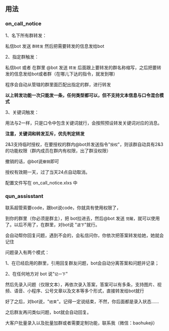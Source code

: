 ## 用法

### on_call_notice

1、名下所有群转发：

私信bot 发送 `群转发` 然后把需要转发的信息发给bot

2、指定群触发：

私信bot 或者 在群里 @bot 发送 `转发` 后面跟上要转发的群名称缩写，之后把要转发的信息发给bot或者群（在哪儿下达的指令，就发到哪）

程序会自动从管辖的群里面匹配出指定的群，进行转发

**以上转发功能一次只能发一条，任何类型都可以，但不支持文本信息与口令混合模式**

3、关键词触发：

用法与2一样，只是口令中包含关键词就行，会按照预设转发关键词对应的消息。

**注意，关键词和转发互斥，优先判定转发**

2&3支持临时授权，在要授权的群内@bot并发送指令"`授权`"，则该群自动具有2&3的功能权限（群内成员在群内有权限，出了群没权限）

撤销的话，@bot说`撤销`即可

授权有效期一天，过了当天24点自动取消。

配置文件写在 on_call_notice.xlxs 中

### qun_assisstant

联系超管索要code，跟bot说code，你就具有使用权限了，

到你的群里（你必须是群主），把 bot拉进去，然后@bot 发送 `觉醒`，就可以使用了。以后不用了，在群里，对bot说 "`退下`"就行。

会自动帮你回复问题，遇到不会的，会私信问你，你依次把答案转发给她，她就会记住

问题录入有两个模式：

1、在已经启用的群里，引用回复群友问题，bot会自动分离答案和问题并记录；

2、在任何地方对 bot 说"`记一下`"

然后先录入问题（仅限文本），再依次录入答案，答案可以有多条，支持图片、视频、语音、小程序、公号文章以及文本等多个形式，直接转发给bot就行

好了之后，对bot说，"`结束`"。记得一定说结束，不然，你后面都是录入状态……

之后群友再问类似问题，bot就会自动回复。

大客户批量录入以及批量加群或者需要定制功能，联系我（微信：baohukeji）